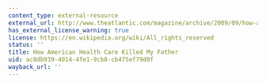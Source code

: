 ```yaml
---
content_type: external-resource
external_url: http://www.theatlantic.com/magazine/archive/2009/09/how-american-health-care-killed-my-father/7617/
has_external_license_warning: true
license: https://en.wikipedia.org/wiki/All_rights_reserved
status: ''
title: How American Health Care Killed My Father
uid: ac8db939-4014-4fe1-9cb8-cb475ef79d0f
wayback_url: ''
---
```

